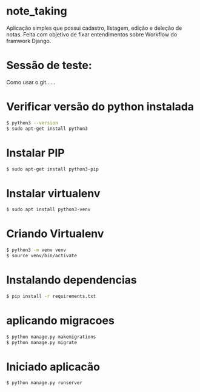 # note_taking
Aplicação simples que possui cadastro, listagem, edição e deleção de notas. Feita com objetivo de fixar entendimentos sobre Workflow do framwork Django.

# Sessão de teste:

Como usar o git......

# Verificar versão do python instalada

```bash
$ python3 --version
$ sudo apt-get install python3
```

# Instalar PIP 

```bash
$ sudo apt-get install python3-pip
```

# Instalar virtualenv 

```bash
$ sudo apt install python3-venv
```

# Criando Virtualenv

```bash
$ python3 -m venv venv
$ source venv/bin/activate
```

# Instalando dependencias

```bash
$ pip install -r requirements.txt
```

# aplicando migracoes

```bash
$ python manage.py makemigrations
$ python manage.py migrate
```

# Iniciado aplicacão

```bash
$ python manage.py runserver
```
